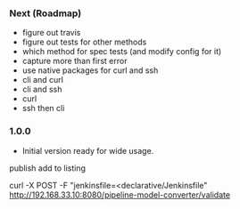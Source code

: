 ### Next (Roadmap)
- figure out travis
- figure out tests for other methods
- which method for spec tests (and modify config for it)
- capture more than first error
- use native packages for curl and ssh
- cli and curl
- cli and ssh
- curl
- ssh then cli

### 1.0.0
- Initial version ready for wide usage.

publish
add to listing

curl -X POST -F "jenkinsfile=<declarative/Jenkinsfile" http://192.168.33.10:8080/pipeline-model-converter/validate
